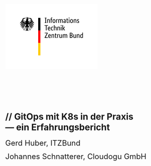 <!-- .slide: style="text-align: center !important;"  -->
<!-- .slide: data-background-image="images/title.svg"  -->
<img src="images/logo-itzbund.svg" class="floatLeft"/>
<br/>
<br/>
<br/>
<font size="100"><i class="fab fa-git-alt" style="color: #F05133"></i></i>&nbsp;<i class="fas fa-cogs"></i></font>
<img data-src="images/k8s_logo.svg" width="5%;" />
<h1 class="title">
    <span class="title-accent">//</span> 
    GitOps mit K8s in der Praxis<br/> — ein Erfahrungsbericht
</h1>

<font size="5">Gerd Huber, ITZBund</font>

<font size="5">Johannes Schnatterer, Cloudogu GmbH</font>

<div class="title-version">
<!--VERSION-->
</div>

<h5><a href="pdf/Hands-on GitOps with K8s - a field report.pdf">
   <i class="far fa-file-pdf"></i>
</a></h5>
